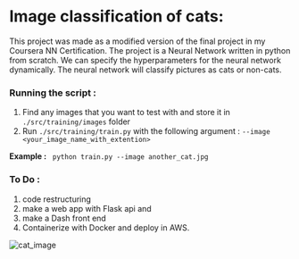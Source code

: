 # Image classification of cats:

This project was made as a modified version of the final project in my Coursera NN Certification. The project is a Neural Network written in python from scratch. We can specify the hyperparameters for the neural network dynamically. The neural network will classify pictures as cats or non-cats.

### Running the script :

1. Find any images that you want to test with and store it in ```./src/training/images``` folder
2. Run ```./src/training/train.py``` with the following argument : ```--image <your_image_name_with_extention>```

**Example :** ``` python train.py --image another_cat.jpg```

### To Do :
1. code restructuring
2. make a web app with Flask api and 
3. make a Dash front end
4. Containerize with Docker and deploy in AWS.

![cat_image](https://github.com/abhi094/Educational-Projects/blob/master/Neural%20Networks%20in%20Python/images/cat.png)
